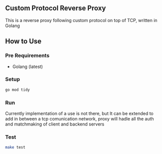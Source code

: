 ## Custom Protocol Reverse Proxy
This is a reverse proxy following custom protocol on top of TCP, written in Golang


## How to Use

### Pre Requirements
- Golang (latest)

### Setup
```bash
go mod tidy
```

### Run
Currently implementation of a use is not there, but It can be extended to add in between a tcp comunication network, proxy will hadle all the auth and matchmaking of client and backend servers 

### Test
```bash
make test
```

